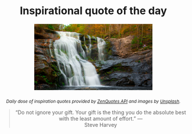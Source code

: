 
<div align="center">

# Inspirational quote of the day

<img src="./data/photo.jpeg" alt="Beautiful nature photo" width="320" height="180">

<sub><i>Daily dose of inspiration quotes provided by [ZenQuotes API](https://zenquotes.io/) and images by [Unsplash](https://unsplash.com/).</i></sub>


<blockquote>&ldquo;Do not ignore your gift. Your gift is the thing you do the absolute best with the least amount of effort.&rdquo; &mdash; <footer>Steve Harvey</footer></blockquote>

</div>
